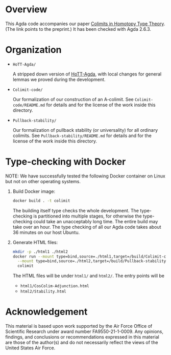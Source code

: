# Overview

  This Agda code accompanies our paper [Colimits in Homotopy Type Theory](https://phart3.github.io/colimits-paper.pdf).
  (The link points to the preprint.) It has been checked with Agda 2.6.3.

# Organization

- `HoTT-Agda/`

  A stripped down version of [HoTT-Agda](https://github.com/HoTT/HoTT-Agda/),
  with local changes for general lemmas we proved during the development.

- `Colimit-code/`

  Our formalization of our construction of an A-colimit.
  See `Colimit-code/README.md` for details and for the
  license of the work inside this directory.

- `Pullback-stability/`

  Our formalization of pullback stability (or universality)
  for all ordinary colimits. See `Pullback-stability/README.md`
  for details and for the license of the work inside this
  directory.

# Type-checking with Docker

NOTE: We have successfully tested the following Docker container on Linux but not on other operating systems.

1. Build Docker image:

   ```bash
   docker build . -t colimit
   ```

   The building itself type checks the whole development. The type-checking
   is partitioned into multiple stages, for otherwise the type-checking
   could take an unacceptably long time. The entire build may take over an hour.
   The type checking of all our Agda code takes about 36 minutes on our host Ubuntu.

2. Generate HTML files:

   ```bash
   mkdir -p ./html1 ./html2
   docker run --mount type=bind,source=./html1,target=/build/Colimit-code/html \
     --mount type=bind,source=./html2,target=/build/Pullback-stability/html \
     colimit
   ```

   The HTML files will be under `html1/` and `html2/`.
   The entry points will be
   - `html1/CosColim-Adjunction.html`
   - `html2/Stability.html`

# Acknowledgement

  This material is based upon work supported by the Air Force Office of Scientific Research under award number FA9550-21-1-0009.
  Any opinions, findings, and conclusions or recommendations expressed in this material are those of the author(s) and do not
  necessarily reflect the views of the United States Air Force.
  